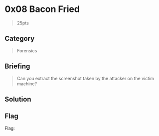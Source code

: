 # 0x08 Bacon Fried
> 25pts

## Category
> Forensics

## Briefing
> Can you extract the screenshot taken by the attacker on the victim machine?

## Solution


## Flag
Flag: ` `